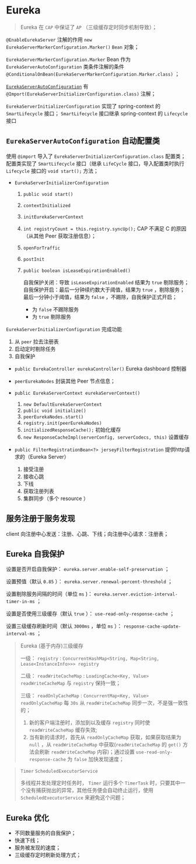# Eureka

> Eureka 在 `CAP` 中保证了 `AP` （三级缓存定时同步机制导致）；

`@EnableEurekaServer` 注解的作用 `new EurekaServerMarkerConfiguration.Marker()` `Bean` 对象；

`EurekaServerMarkerConfiguration.Marker` Bean 作为 `EurekaServerAutoConfiguration` 类条件注解的条件 `@ConditionalOnBean(EurekaServerMarkerConfiguration.Marker.class)` ；

[`EurekaServerAutoConfiguration`]() 有 `@Import(EurekaServerInitializerConfiguration.class)` 注解；

`EurekaServerInitializerConfiguration` 实现了 spring-context 的 `SmartLifecycle` 接口；
`SmartLifecycle` 接口继承 spring-context 的 `Lifecycle` 接口

## `EurekaServerAutoConfiguration` 自动配置类

使用 `@import` 导入了 `EurekaServerInitializerConfiguration.class` 配置类；
配置类实现了 `SmartLifecycle` 接口（继承 `LifeCycle` 接口，导入配置类时执行 `Lifecycle` 接口的 `void start();` 方法；

* `EurekaServerInitializerConfiguration`
    1. `public void start()`
    2. `contextInitialized`
    3. `initEurekaServerContext`
    4. `int registryCount = this.registry.syncUp();` CAP 不满足 C 的原因（从其他 Peer 获取注册信息）；
    5. `openForTraffic`
    6. `postInit`
    7. `public boolean isLeaseExpirationEnabled()` 
        
        自我保护关闭：导致 `isLeaseExpirationEnabled` 结果为 `true` 剔除服务；
        自我保护开启：最后一分钟续约数大于阈值，结果为 `true` ，剔除服务；最后一分钟小于阈值，结果为 `false` ，不踢除，自我保护正式开启；
        * 为 `false` 不踢除服务
        * 为 `true` 剔除服务

`EurekaServerInitializerConfiguration` 完成功能
1. 从 `peer` 拉去注册表
2. 启动定时剔除任务
3. 自我保护

* `public EurekaController eurekaController()` Eureka dashboard 控制器

* `peerEurekaNodes` 封装其他 Peer 节点信息；

* `public EurekaServerContext eurekaServerContext()`
    1. `new DefaultEurekaServerContext`
    2. `public void initialize()`
    3. `peerEurekaNodes.start()`
    4. `registry.init(peerEurekaNodes)`
    5. `initializedResponseCache();` 初始化缓存
    6. `new ResponseCacheImpl(serverConfig, serverCodecs, this)` 设置缓存

* `public FilterRegistrationBean<?> jerseyFilterRegistration` 提供http请求的（Eureka Server）
    1. 接受注册
    2. 接收心跳
    3. 下线
    4. 获取注册列表
    5. 集群同步（多个 resource ）

## 服务注册于服务发现

client 向注册中心发送：注册、心跳、下线；向注册中心请求：注册表；

## Eureka 自我保护

设置是否开启自我保护： `eureka.server.enable-self-preservation` ；

设置预值（默认 `0.85` ）： `eureka.server.renewal-percent-threshold` ；

设置剔除服务间隔的时间（单位 `ms` )： `eureka.server.eviction-interval-timer-in-ms` ；

设置是否使用三级缓存（默认 `true` ）： `use-read-only-response-cache` ；

设置三级缓存刷新时间（默认 `3000ms` ，单位 `ms` ）： `response-cache-update-interval-ms` ；

> Eureka (基于内存)三级缓存
> 
> 
> 一级： `registry` : `ConcurrentHashMap<String, Map<String, Lease<InstanceInfo>>> registry`
> 
> 二级： `readWriteCacheMap` : `LoadingCache<Key, Value> readWriteCacheMap` 与 `registry` 保持一致；
> 
> 三级： `readOnlyCacheMap` : `ConcurrentMap<Key, Value> readOnlyCacheMap` 每 `30s` 从 `readWriteCacheMap` 同步一次，不是强一致性的；
> 
> 1. 新的客户端注册时，添加到以及缓存 `registry` 同时使 `readWriteCacheMap` 缓存失效;
> 2. 当有新的请求时，首先从 `readOnlyCacheMap` 获取，如果获取结果为 `null` ，从 `readWriteCacheMap` 中获取(`readWriteCacheMap` 的 `get()` 方法会刷新 `readWriteCacheMap` 内容)；通过设置 `use-read-only-response-cache` 为 `false` 加快发现速度；

> `Timer` `ScheduledExecutorService`
> 
> 多线程并发处理定时任务时， `Timer` 运行多个 `TimerTask` 时，只要其中一个没有捕获抛出的异常，其他任务便会自动终止运行，使用 `ScheduledExecutorService` 来避免这个问题；

## Eureka 优化

* 不同数量服务的自我保护；
* 快速下线；
* 服务被发现的速度；
* 三级缓存定时刷新处理方式；
